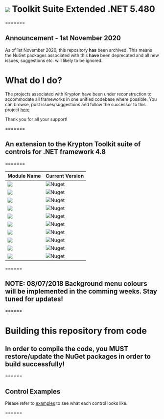 # <img src="https://raw.githubusercontent.com/Wagnerp/Krypton-Toolkit-Suite-Extended-NET-5.480/master/Assets/PNG/64%20x%2064/KR%2064%20%20x%2064%20Orange.png" /> Toolkit Suite Extended .NET 5.480

=======

## Announcement - 1st November 2020

As of 1st November 2020, this repository **has** been archived. This means the NuGet packages associated with this **have** been deprecated and all new issues, suggestions etc. will likely to be ignored.

# What do I do?

The projects associated with Krypton have been under reconstruction to accommodate all frameworks in one unified codebase where possible. You can browse, post issues/suggestions and follow the successor to this project [here](https://github.com/Krypton-Suite/Extended-Toolkit)

Thank you for all your support!

=======

## An extension to the Krypton Toolkit suite of controls for .NET framework 4.8

=======

| Module Name | Current Version |
|---|---|
| <img src="https://img.shields.io/badge/Module-Core-orange.svg" /> | ![Nuget](https://img.shields.io/nuget/v/KryptonExtendedToolkit5480CoreModule) | 
| <img src="https://img.shields.io/badge/Module-Colour Controls-orange.svg" /> | ![Nuget](https://img.shields.io/nuget/v/KryptonExtendedToolkit5480ExtendedColourControlsModule) | 
| <img src="https://img.shields.io/badge/Module-Dialogs-orange.svg" /> | ![Nuget](https://img.shields.io/nuget/v/KryptonExtendedToolkit5480ExtendedDialogsModule) |
| <img src="https://img.shields.io/badge/Module-Menu & Toolbar Items-orange.svg" /> | ![Nuget](https://img.shields.io/nuget/v/KryptonExtendedToolkit5480ExtendedMenuAndToolbarItemsModule) 
| <img src="https://img.shields.io/badge/Module-Extended Standard Controls-orange" /> | ![Nuget](https://img.shields.io/nuget/v/KryptonExtendedToolkit5480ExtendedStandardControlsModule) |
| <img src="https://img.shields.io/badge/Module-Floating Menu & Toolbars-orange.svg" /> | ![Nuget](https://img.shields.io/nuget/v/KryptonExtendedToolkit5480FloatingMenuAndToolbarsModule) | 
| <img src="https://img.shields.io/badge/Module-IO Components-orange.svg" /> | ![Nuget](https://img.shields.io/nuget/v/KryptonExtendedToolkit5480IOComponentsModule) 
| <img src="https://img.shields.io/badge/Module-Krypton Outlook Grid-orange.svg" /> | ![Nuget](https://img.shields.io/nuget/v/KryptonExtendedToolkit5480KryptonOutlookGridModule) |
| <img src="https://img.shields.io/badge/Module-Navi Suite-orange.svg" /> | ![Nuget](https://img.shields.io/nuget/v/KryptonExtendedToolkit5480NaviSuiteModule) | 
| <img src="https://img.shields.io/badge/Module-Task Dialogs-orange.svg" /> | ![Nuget](https://img.shields.io/nuget/v/KryptonExtendedToolkit5480TaskDialogsModule) | 

======

## NOTE: 08/07/2018 Background menu colours will be implemented in the comming weeks. Stay tuned for updates!

======

# Building this repository from code

## In order to compile the code, you MUST restore/update the NuGet packages in order to build successfully!

======

## Control Examples

Please refer to [examples](https://github.com/Wagnerp/Krypton-Toolkit-Suite-Extended-NET-5.480/blob/master/Examples.md) to see what each control looks like.

======
